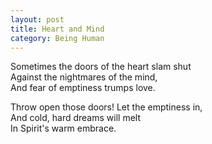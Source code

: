 ```yaml
---
layout: post
title: Heart and Mind
category: Being Human 
---
```


Sometimes the doors of the heart slam shut  
Against the nightmares of the mind,  
And fear of emptiness trumps love.

Throw open those doors! Let the emptiness in,  
And cold, hard dreams will melt  
In Spirit's warm embrace.
